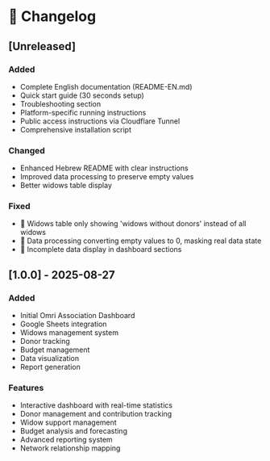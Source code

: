 # 📝 Changelog

## [Unreleased]

### Added
- Complete English documentation (README-EN.md)
- Quick start guide (30 seconds setup)
- Troubleshooting section
- Platform-specific running instructions
- Public access instructions via Cloudflare Tunnel
- Comprehensive installation script

### Changed
- Enhanced Hebrew README with clear instructions
- Improved data processing to preserve empty values
- Better widows table display

### Fixed
- 🐛 Widows table only showing 'widows without donors' instead of all widows
- 🐛 Data processing converting empty values to 0, masking real data state
- 🐛 Incomplete data display in dashboard sections

## [1.0.0] - 2025-08-27

### Added
- Initial Omri Association Dashboard
- Google Sheets integration
- Widows management system
- Donor tracking
- Budget management
- Data visualization
- Report generation

### Features
- Interactive dashboard with real-time statistics
- Donor management and contribution tracking
- Widow support management
- Budget analysis and forecasting
- Advanced reporting system
- Network relationship mapping
